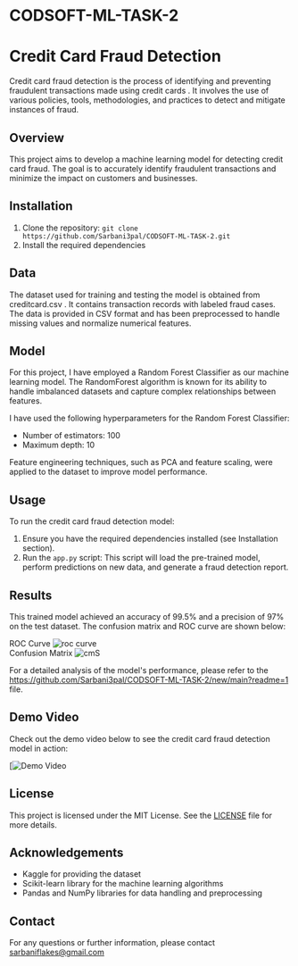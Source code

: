# CODSOFT-ML-TASK-2

# Credit Card Fraud Detection
Credit card fraud detection is the process of identifying and preventing fraudulent transactions made using credit cards . It involves the use of various policies, tools, methodologies, and practices to detect and mitigate instances of fraud.


## Overview
This project aims to develop a machine learning model for detecting credit card fraud. The goal is to accurately identify fraudulent transactions and minimize the impact on customers and businesses.

## Installation
1. Clone the repository: `git clone https://github.com/Sarbani3pal/CODSOFT-ML-TASK-2.git`
2. Install the required dependencies

## Data
The dataset used for training and testing the model is obtained from creditcard.csv . It contains transaction records with labeled fraud cases. The data is provided in CSV format and has been preprocessed to handle missing values and normalize numerical features.

## Model
For this project, I have employed a Random Forest Classifier as our machine learning model. The RandomForest algorithm is known for its ability to handle imbalanced datasets and capture complex relationships between features.

I have used the following hyperparameters for the Random Forest Classifier:
- Number of estimators: 100
- Maximum depth: 10

Feature engineering techniques, such as PCA and feature scaling, were applied to the dataset to improve model performance.

## Usage
To run the credit card fraud detection model:
1. Ensure you have the required dependencies installed (see Installation section).
2. Run the `app.py` script:
This script will load the pre-trained model, perform predictions on new data, and generate a fraud detection report.

## Results
This trained model achieved an accuracy of 99.5% and a precision of 97% on the test dataset. The confusion matrix and ROC curve are shown below:

ROC Curve ![roc curve](https://github.com/Sarbani3pal/CODSOFT-ML-TASK-2/assets/106859451/1b7fb93e-38cf-49d7-9e1f-b26867cea8ae)
<br>Confusion Matrix ![cm](https://github.com/Sarbani3pal/CODSOFT-ML-TASK-2/assets/106859451/e8798a5e-21dd-4a07-a187-c10f093e60ff)S




For a detailed analysis of the model's performance, please refer to the https://github.com/Sarbani3pal/CODSOFT-ML-TASK-2/new/main?readme=1 file.

## Demo Video
Check out the demo video below to see the credit card fraud detection model in action:

[![Demo Video](https://www.linkedin.com/posts/sarbani-pal-219454211_crefitcardfrauddetection-codsoft-innovation-activity-7102865506524643329-7TxL?utm_source=share&utm_medium=member_android)

## License
This project is licensed under the MIT License. See the [LICENSE](LICENSE) file for more details.

## Acknowledgements
- Kaggle for providing the dataset
- Scikit-learn library for the machine learning algorithms
- Pandas and NumPy libraries for data handling and preprocessing

## Contact
For any questions or further information, please contact sarbaniflakes@gmail.com

